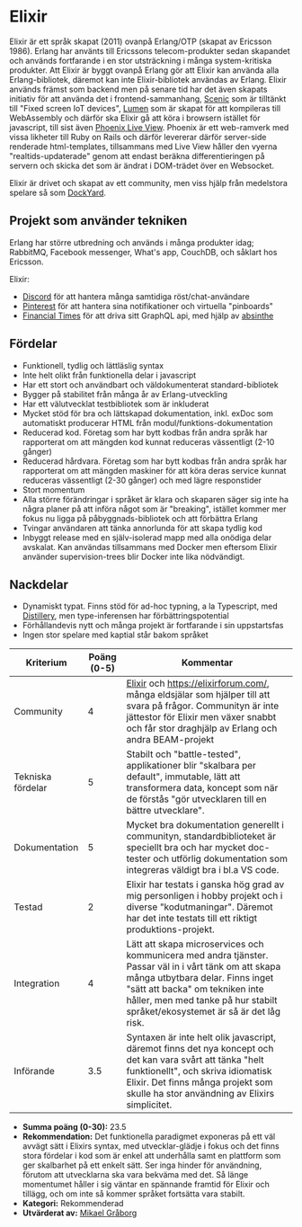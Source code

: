 # Elixir

Elixir är ett språk skapat (2011) ovanpå Erlang/OTP (skapat av Ericsson 1986). Erlang har använts till Ericssons telecom-produkter sedan skapandet och används fortfarande i en stor utsträckning i många system-kritiska produkter. Att Elixir är byggt ovanpå Erlang gör att Elixir kan använda alla Erlang-bibliotek, däremot kan inte Elixir-bibliotek användas av Erlang. Elixir används främst som backend men på senare tid har det även skapats initiativ för att använda det i frontend-sammanhang, [Scenic](https://github.com/boydm/scenic) som är tilltänkt till "Fixed screen IoT devices", [Lumen](https://github.com/lumen/lumen) som är skapat för att kompileras till WebAssembly och därför ska Elixir gå att köra i browsern istället för javascript, till sist även [Phoenix Live View](https://github.com/phoenixframework/phoenix_live_view). Phoenix är ett web-ramverk med vissa likheter till Ruby on Rails och därför levererar därför server-side renderade html-templates, tillsammans med Live View håller den vyerna "realtids-updaterade" genom att endast beräkna differentieringen på servern och skicka det som är ändrat i DOM-trädet över en Websocket.

Elixir är drivet och skapat av ett community, men viss hjälp från medelstora spelare så som [DockYard](https://dockyard.com/).
## Projekt som använder tekniken

Erlang har större utbredning och används i många produkter idag; RabbitMQ, Facebook messenger, What's app, CouchDB, och såklart hos Ericsson.

Elixir:

- [Discord](https://blog.discordapp.com/using-rust-to-scale-elixir-for-11-million-concurrent-users-c6f19fc029d3) för att hantera många samtidiga röst/chat-användare
- [Pinterest](https://www.nytimes.com/2018/09/09/technology/pinterest-growth.html) för att hantera sina notifikationer och virtuella "pinboards"
- [Financial Times](https://github.com/Financial-Times?utf8=%E2%9C%93&q=&type=source&language=elixir) för att driva sitt GraphQL api, med hjälp av [absinthe](https://github.com/absinthe-graphql/absinthe)

## Fördelar

- Funktionell, tydlig och lättläslig syntax
- Inte helt olikt från funktionella delar i javascript 
- Har ett stort och användbart och väldokumenterat standard-bibliotek
- Bygger på stabilitet från många år av Erlang-utveckling
- Har ett välutvecklat testbibliotek som är inkluderat
- Mycket stöd för bra och lättskapad dokumentation, inkl. exDoc som automatiskt producerar HTML från modul/funktions-dokumentation
- Reducerad kod. Företag som har bytt kodbas från andra språk har rapporterat om att mängden kod kunnat reduceras vässentligt (2-10 gånger)
- Reducerad hårdvara. Företag som har bytt kodbas från andra språk har rapporterat om att mängden maskiner för att köra deras service kunnat reduceras vässentligt (2-30 gånger) och med lägre responstider
- Stort momentum
- Alla större förändringar i språket är klara och skaparen säger sig inte ha några planer på att införa något som är "breaking", istället kommer mer fokus nu ligga på påbyggnads-bibliotek och att förbättra Erlang
- Tvingar användaren att tänka annorlunda för att skapa tydlig kod
- Inbyggt release med en själv-isolerad mapp med alla onödiga delar avskalat. Kan användas tillsammans med Docker men eftersom Elixir använder supervision-trees blir Docker inte lika nödvändigt.

## Nackdelar

- Dynamiskt typat. Finns stöd för ad-hoc typning, a la Typescript, med [Distillery](https://github.com/bitwalker/distillery), men type-inferensen har förbättringspotential
- Förhållandevis nytt och många projekt är fortfarande i sin uppstartsfas
- Ingen stor spelare med kaptial står bakom språket

| **Kriterium**     | **Poäng (0-5)** | **Kommentar**                                                                                                                                                                                                                                                                                                                                           |
| ----------------- | --------------- | ------------------------------------------------------------------------------------------------------------------------------------------------------------------------------------------------------------------------------------------------------------------------------------------------------------------------------------------------------- |
| Community         | 4               | [Elixir](https://elixir-slackin.herokuapp.com/) och https://elixirforum.com/, många eldsjälar som hjälper till att svara på frågor. Communityn är inte jättestor för Elixir men växer snabbt och får stor draghjälp av Erlang och andra BEAM-projekt|
| Tekniska fördelar | 5               | Stabilt och "battle-tested", applikationer blir "skalbara per default", immutable, lätt att transformera data, koncept som när de förstås "gör utvecklaren till en bättre utvecklare".                                                                                                                                                                                                                                                                                                                                       |
| Dokumentation     | 5               | Mycket bra dokumentation generellt i communityn, standardbiblioteket är speciellt bra och har mycket doc-tester och utförlig dokumentation som integreras väldigt bra i bl.a VS code.                                                                                                                                                                                                                                                                                               |
| Testad            | 2               | Elixir har testats i ganska hög grad av mig personligen i hobby projekt och i diverse "kodutmaningar". Däremot har det inte testats till ett riktigt produktions-projekt.                                                                                                                                                                                       |
| Integration       | 4               | Lätt att skapa microservices och kommunicera med andra tjänster. Passar väl in i vårt tänk om att skapa många utbytbara delar. Finns inget "sätt att backa" om tekniken inte håller, men med tanke på hur stabilt språket/ekosystemet är så är det låg risk.                                                                                                       |
| Införande         | 3.5             | Syntaxen är inte helt olik javascript, däremot finns det nya koncept och det kan vara svårt att tänka "helt funktionellt", och skriva idiomatisk Elixir. Det finns många projekt som skulle ha stor användning av Elixirs simplicitet. 


- **Summa poäng (0-30):** 23.5
- **Rekommendation:** Det funktionella paradigmet exponeras på ett väl avvägt sätt i Elixirs syntax, med utvecklar-glädje i fokus och det finns stora fördelar i kod som är enkel att underhålla samt en plattform som ger skalbarhet på ett enkelt sätt. Ser inga hinder för användning, förutom att utvecklarna ska vara bekväma med det. Så länge momentumet håller i sig väntar en spännande framtid för Elixir och tillägg, och om inte så kommer språket fortsätta vara stabilt.
- **Kategori:** Rekommenderad
- **Utvärderat av:** [Mikael Gråborg](https://github.com/graborg)
